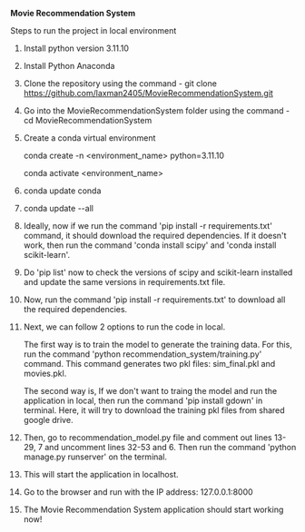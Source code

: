**Movie Recommendation System**

Steps to run the project in local environment
1. Install python version 3.11.10
2. Install Python Anaconda
3. Clone the repository using the command - git clone https://github.com/laxman2405/MovieRecommendationSystem.git
4. Go into the MovieRecommendationSystem folder using the command - cd MovieRecommendationSystem
5. Create a conda virtual environment
   
   conda create -n <environment_name> python=3.11.10
   
   conda activate <environment_name>
6. conda update conda
7. conda update --all
8. Ideally, now if we run the command 'pip install -r requirements.txt' command, it should download the required dependencies. If it doesn't work, then run the command 'conda install scipy' and 'conda install scikit-learn'.
9. Do 'pip list' now to check the versions of scipy and scikit-learn installed and update the same versions in requirements.txt file.
10. Now, run the command 'pip install -r requirements.txt' to download all the required dependencies.
11. Next, we can follow 2 options to run the code in local.
    
    The first way is to train the model to generate the training data. For this, run the command 'python recommendation_system/training.py' command. This command generates two pkl files: sim_final.pkl and movies.pkl.
    
    The second way is, If we don't want to traing the model and run the application in local, then run the command 'pip install gdown' in terminal. Here, it will try to download the training pkl files from shared google drive.
12. Then, go to recommendation_model.py file and comment out lines 13-29, 7 and uncomment lines 32-53 and 6. Then run the command 'python manage.py runserver' on the terminal.
13. This will start the application in localhost.
14. Go to the browser and run with the IP address: 127.0.0.1:8000
15. The Movie Recommendation System application should start working now!
